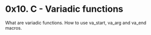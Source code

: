 # 0x10. C - Variadic functions
  What are variadic functions.
 How to use va_start, va_arg and va_end macros.
